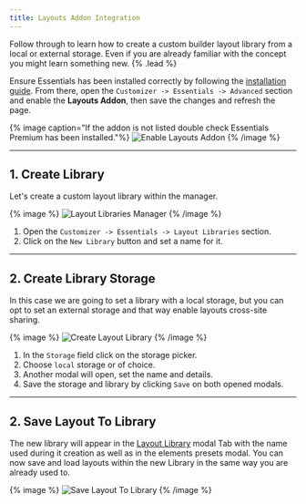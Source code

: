 ```yaml
---
title: Layouts Addon Integration
---
```


Follow through to learn how to create a custom builder layout library from a local or external storage. Even if you are already familiar with the concept you might learn something new. {% .lead %}

Ensure Essentials has been installed correctly by following the [installation guide](/essentials-for-yootheme-pro/integration#installation). From there, open the `Customizer -> Essentials -> Advanced` section and enable the **Layouts Addon**, then save the changes and refresh the page.

{% image caption="If the addon is not listed double check Essentials Premium has been installed."%}
![Enable Layouts Addon](/assets/ytp/layouts/integration/enable-addon.gif)
{% /image %}

---

## 1. Create Library

Let's create a custom layout library within the manager.

{% image %}
![Layout Libraries Manager](/assets/ytp/layout-libraries-manager.gif)
{% /image %}

1. Open the `Customizer -> Essentials -> Layout Libraries` section.
1. Click on the `New Library` button and set a name for it.

---

## 2. Create Library Storage

In this case we are going to set a library with a local storage, but you can opt to set an external storage and that way enable layouts cross-site sharing.

{% image %}
![Create Layout Library](/assets/ytp/layouts/integration/create-library.gif)
{% /image %}

1. In the `Storage` field click on the storage picker.
1. Choose `local` storage or of choice.
1. Another modal will open, set the name and details.
1. Save the storage and library by clicking `Save` on both opened modals.

---

## 2. Save Layout To Library

The new library will appear in the [Layout Library](https://yootheme.com/support/yootheme-pro/joomla/layout-library) modal Tab with the name used during it creation as well as in the elements presets modal. You can now save and load layouts within the new Library in the same way you are already used to.

{% image %}
![Save Layout To Library](/assets/ytp/layouts/integration/save-to-library.gif)
{% /image %}
